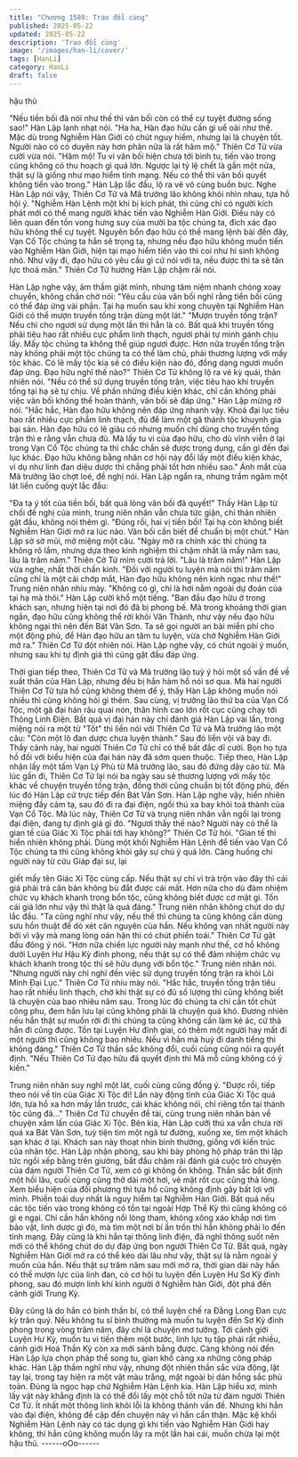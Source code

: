 ```yaml
---
title: "Chương 1589: Trao đổi cùng"
published: 2025-05-22
updated: 2025-05-22
description: 'Trao đổi cùng'
image: '/images/han-li/cover/'
tags: [HanLi]
category: HanLi
draft: false
---
```


hậu thủ

"Nếu tiền bối đã nói như thế thì vãn bối còn có thể cự tuyệt đường
sống sao!"
Hàn Lập lạnh nhạt nói.
"Ha ha, Hàn đạo hữu cần gì uể oải như thế. Mặc dù trong Nghiễm
Hàn Giới có chút nguy hiểm, nhưng lại là chuyện tốt. Người nào
có có duyên này hơn phân nửa là rất hâm mộ."
Thiên Cơ Tử vừa cười vừa nói.
"Hâm mộ! Tu vi vãn bối hiện chưa tới bình tu, tiến vào trong cũng
không có thu hoạch gì quá lớn. Ngược lại tỷ lệ chết là gần một
nửa, thật sự là giống như mạo hiểm tính mạng. Nếu có thể thì vãn
bối quyết không tiến vào trong."
Hàn Lập lắc đầu, lộ ra vẻ vô cùng buồn bực. Nghe Hàn Lập nói
vậy, Thiên Cơ Tử và Mã trưởng lão không khỏi nhìn nhau, tựa hồ
hội ý.
"Nghiễm Hàn Lệnh một khi bị kích phát, thì cũng chỉ có người kích
phát mới có thể mang người khác tiến vào Nghiễm Hàn Giới. Điều
này có liên quan đến tồn vong hưng suy của mười ba tộc chúng
ta, đích xác đạo hữu không thể cự tuyệt. Nguyên bổn đạo hữu có
thể mang lệnh bài đến đây, Vạn Cổ Tộc chúng ta hẳn sẽ trọng tạ,
nhưng nếu đạo hữu không muốn tiến vào Nghiễm Hàn Giới, hiện
tại mạo hiểm tiến vào thì coi như hi sinh không nhỏ. Như vậy đi,
đạo hữu có yêu cầu gì cứ nói với ta, nếu được thì ta sẽ tân lực
thoả mãn."
Thiên Cơ Tử hướng Hàn Lập chậm rãi nói.

Hàn Lập nghe vậy, âm thầm giật mình, nhưng tâm niệm nhanh
chóng xoay chuyển, không chần chờ nói:
"Yêu cầu của vãn bối nghĩ rằng tiền bối cũng có thể đáp ứng vài
phần. Tại hạ muốn sau khi xong chuyện tại Nghiễm Hàn Giới có
thể mượn truyền tống trận dùng một lát."
"Mượn truyền tống trận? Nếu chỉ cho ngươi sử dụng một lần thì
hẳn là có. Bất quá khi truyền tống phải tiêu hao rất nhiều cực
phẩm linh thạch, ngươi phải tự mình gánh chịu lấy. Mấy tộc chúng
ta không thể giúp ngươi được. Hơn nữa truyền tống trận này
không phải một tộc chúng ta có thể làm chủ, phải thương lượng
với mấy tộc khác. Có lẽ mấy tộc kia sẽ có điều kiện nào đó, đồng
dạng ngươi muốn đáp ứng. Đạo hữu nghĩ thế nào?"
Thiên Cơ Tử không lộ ra vẻ kỳ quái, thản nhiên nói.
"Nếu có thể sử dụng truyền tống trận, việc tiêu hao khi truyền
tống tại hạ sẽ tự chịu. Về phần những điều kiện khác, chỉ cần
không phải việc vãn bối không thể hoàn thành, vãn bối sẽ đáp
ứng."
Hàn Lập mừng rỡ nói.
"Hắc hắc, Hàn đạo hữu không nên đáp ứng nhanh vậy. Khoả đại
lục tiêu hao rất nhiêu cực phẩm linh thạch, đủ để làm một gã
thánh tộc khuynh gia bại sản. Hàn đạo hữu có lẽ giàu có nhưng
muốn chỉ dùng cho truyền tống trận thì e rằng vẫn chưa đủ. Mà
lấy tu vi của đạo hữu, cho dù vĩnh viễn ở lại trong Vạn Cổ Tộc
chúng ta thì chắc chắn sẽ được trọng dụng, cần gì đến đại lục
khác. Đạo hữu không bằng nhân cơ hội này đổi lấy một điều kiện
khác, ví dụ như linh đan diệu dược thì chẳng phải tốt hơn nhiều
sao."
Ánh mắt của Mã trưởng lão chợt loé, đề nghị nói.
Hàn Lập ngẩn ra, nhưng trầm ngâm một lát liền cuống quýt lắc
đầu:

"Đa tạ ý tốt của tiền bối, bất quá lòng vãn bối đã quyết!"
Thấy Hàn Lập từ chối đề nghị của mình, trung niên nhân vẫn
chưa tức giận, chỉ thản nhiên gật đầu, không nói thêm gì.
"Đúng rồi, hai vị tiền bối! Tại hạ còn không biết Nghiễm Hàn Giới
mở ra lúc nào. Vãn bối cần biết để chuẩn bị một chút."
Hàn Lập sờ sờ mũi, mở miệng một câu.
"Ngày mở ra chính xác thì chúng ta không rõ lắm, nhưng dựa theo
kinh nghiệm thì chậm nhất là mấy năm sau, lâu là trăm năm."
Thiên Cở Tử mỉm cười trả lời.
"Lâu là trăm năm!"
Hàn Lập vừa nghe, nhất thời chấn kinh.
"Đối với người tu luyện mà nói thì trăm năm cũng chỉ là một cái
chớp mắt, Hàn đạo hữu không nên kinh ngạc như thế!"
Trung niên nhân nhíu mày.
"Không có gì, chỉ là hơi nằm ngoài dự đoán của tại hạ mà thôi."
Hàn Lập cười khổ một tiếng.
"Ban đầu đạo hữu ở trong khách sạn, nhưng hiện tại nơi đó đã bị
phong bế. Mà trong khoảng thời gian ngắn, đạo hữu cũng không
thể rời khỏi Vân Thành, như vậy nếu đạo hữu không ngại thì nên
đến Bát Vân Sơn. Ta sẽ gọi người an bài miễn phí cho một động
phủ, để Hàn đạo hữu an tâm tu luyện, vừa chờ Nghiễm Hàn Giới
mở ra."
Thiên Cơ Tử đột nhiên nói.
Hàn Lập nghe vậy, có chút ngoài ý muốn, nhưng sau khi tự định
giá thì cũng gật đầu đáp ứng.

Thời gian tiếp theo, Thiên Cơ Tử và Mã trưởng lão tuỳ ý hỏi một
số vấn đề về xuất thân của Hàn Lập, nhưng đều bị hắn hàm hồ
nói sơ qua.
Mà hai người Thiên Cơ Tử tựa hồ cũng không thèm để ý, thấy
Hàn Lập không muốn nói nhiều thì cũng không hỏi gì thêm.
Sau cùng, vị trưởng lão thứ ba của Vạn Cổ Tộc, một gã đại hán
râu quai nón, thân hình cao lớn rốt cục cũng chạy tới Thông Linh
Điện.
Bất quá vị đại hán này chỉ đánh giá Hàn Lập vài lần, trong miệng
nói ra một từ "Tốt" thì liền nói với Thiên Cơ Tử và Mã trưởng lão
một câu:
"Còn một lô đan dược chưa luyện thành."
Sau đó liền vội vã bay đi.
Thấy cảnh này, hai người Thiên Cơ Tử chỉ có thể bất đắc dĩ cười.
Bọn họ tựa hồ đối với biểu hiện của đại hán này đã sớm quen
thuộc. Tiếp theo, Hàn Lập nhận lấy một tấm Vạn Lý Phù từ Mã
trưởng lão, sau đó đứng dậy cáo từ. Mà lúc gần đi, Thiên Cơ Tử
lại nói ba ngày sau sẽ thương lượng với mấy tộc khác về chuyện
truyền tống trận, đồng thời cũng chuẩn bị tốt động phủ, đến lúc đó
Hàn Lập cứ trực tiếp đến Bát Vân Sơn.
Hàn Lập nghe vậy, hiển nhiên miệng đầy cảm tạ, sau đó đi ra đại
điện, ngồi thú xa bay khỏi toà thành của Vạn Cổ Tộc. Mà lúc này,
Thiên Cơ Tử và trung niên nhân vẫn ngồi lại trong đại điện, đang
tự định giá gì đó.
"Ngươi thấy thế nào? Người này có thể là gian tế của Giác Xi Tộc
phái tới hay không?"
Thiên Cơ Tử hỏi.
"Gian tế thì hiển nhiên không phải. Dùng một khối Nghiễm Hàn
Lệnh để tiến vào Vạn Cổ Tộc chúng ta thì cũng không khỏi gây sự
chú ý quá lớn. Càng huống chi người này từ cứu Giáp đại sư, lại

giết mấy tên Giác Xi Tộc cùng cấp. Nếu thật sự chỉ vì trà trộn vào
đây thì cái giá phải trả căn bản không bù đắt được cái mất. Hơn
nữa cho dù đảm nhiệm chức vụ khách khanh trong bổn tộc, cũng
không biết được cơ mật gì. Tốn cái giá lớn như vậy thì thật là quá
đáng."
Trung niên nhân không chút do dự lắc đầu.
"Ta cũng nghĩ như vậy, nếu thế thì chúng ta cũng không cần dùng
sưu hồn thuật để dò xét căn nguyên của hắn. Nếu không vạn nhất
người này bởi vì vậy mà mang lòng oán hận thì có chút phiền
toái."
Thiên Cơ Tử gật đầu đông ý nói.
"Hơn nữa chiến lực người này mạnh như thế, cơ hồ không dưới
Luyện Hư Hậu Kỳ đỉnh phong, nếu thật sự có thể đảm nhiệm
chức vụ khách khanh trong tộc thì sẽ hữu dụng với bổn tộc."
Trung niên nhân nói.
"Nhưng người này chỉ nghĩ đến việc sử dụng truyền tống trận ra
khỏi Lôi Minh Đại Lục."
Thiên Cơ Tử nhíu mày nói.
"Hắc hắc, truyền tống trận tiêu hao rất nhiều linh thạch, chờ khi
thật sự có đủ số lượng thì cũng không biết là chuyện của bao
nhiêu năm sau. Trong lúc đó chúng ta chỉ cần tốt chút công phu,
đem hắn lưu lại cũng không phải là chuyện quá khó. Đương nhiên
nếu hắn thật sự muốn rời đi thì chúng ta cũng không cần làm kẻ
ác, cứ thả hắn đi cũng được. Tồn tại Luyện Hư đỉnh giai, có thêm
một người hay mất đi một người thì cũng không bao nhiêu. Nếu vì
hắn mà huỷ đi danh tiếng thì không đáng."
Thiên Cơ Tử thần sắc không đổi, cuối cùng cũng nói ra quyết
định.
"Nếu Thiên Cơ Tử đạo hữu đã quyết định thì Mã mỗ cũng không
có ý kiến."

Trung niên nhân suy nghĩ một lát, cuối cùng cũng đồng ý.
"Được rồi, tiếp theo nói về tin của Giác Xi Tộc đi! Lần này động
tĩnh của Giác Xi Tộc quá lớn, tựa hồ xa hơn mấy lần trước, cái
khác không nói, chỉ riêng tồn tại thánh tộc cũng đã..."
Thiên Cơ Tử chuyển đề tài, cùng trung niên nhân bàn về chuyện
xâm lấn của Giác Xi Tộc.
Bên kia, Hàn Lập cưỡi thú xa vẫn chưa rời quá xa Bát Vân Sơn,
tuỳ tiện tìm một ngã tư đường, xuống xe, tìm một khách sạn khác
ở lại. Khách san này thoạt nhìn bình thường, giống với kiến trúc
của nhân tộc.
Hàn Lập nhận phòng, sau khi bày phòng hộ pháp trân thì lập tức
ngồi xếp bằng trên giường, bắt đầu chậm rãi đánh giá cuộc trò
chuyện của đám người Thiên Cơ Tử, xem có gì không ổn không.
Thần sắc bất định một hồi lâu, cuối cùng cũng thở dài một hơi, vẻ
mặt rốt cục cũng thả lỏng.
Xem biểu hiện của đối phương thì tựa hồ cũng không định gây
bất lợi với mình. Phiền toái duy nhất là nguy hiểm tại Nghiễm Hàn
Giới.
Bất quá nếu các tộc tiến vào trong không có tồn tại ngoài Hợp
Thể Kỳ thì cũng không có gì e ngại. Chỉ cần hắn không nổi lòng
tham, không xông xáo khắp nơi tìm bảo vật, linh dược gì đó, mà
tìm một nơi bí ẩn trốn thì hẳn không phải lo đến tính mạng.
Đây cũng là khi hắn tại thông linh điện, đã nghĩ thông suốt nên
mới có thể không chút do dự đáp ứng bọn người Thiên Cơ Tử.
Bất quá, ngày Nghiễm Hàn Giới mở ra có thể kéo dài lâu như vậy,
thật sự là nằm ngoài ý muốn của hắn.
Nếu thật sự trăm năm sau mới mở ra, thời gian dài này hắn có
thể mượn lực của linh đan, có cơ hội tu luyện đến Luyện Hư Sơ
Kỳ đỉnh phong, sau đó mượn linh khí kinh người ở Nghiễm hàn
Giới, đột phá đến cảnh giới Trung Kỳ.

Đây cũng là do hắn có bình thần bí, có thể luyện chế ra Đằng
Long Đan cực kỳ trân quý. Nếu không tu sĩ bình thường mà muốn
tu luyện đến Sơ Kỳ đỉnh phong trong vòng trăm năm, đây chỉ là
chuyện mơ tưởng.
Tới cảnh giới Luyện Hư Kỳ, muốn tu vi tiến thêm một bước, linh
lực tụ tập phải rất nhiều, cảnh giới Hoá Thần Kỳ còn xa mới sánh
bằng được. Càng không nói đến Hàn Lập lựa chọn pháp thể song
tu, gian khổ càng xa những công pháp khác.
Hàn Lập thầm nghĩ như vậy, nhưng đột nhiên thần sắc vừa động,
lật tay lại, trong tay hiện ra một vật màu trắng, mặt ngoài bị dán
hồng sắc phù toản. Đúng là ngọc hạp chứ Nghiễm Hàn Lệnh kia.
Hàn Lập hiểu xơ, mình lấy vật này khẳng định là có thể đổi lấy
một chỗ tốt nữa từ đám người Thiên Cơ Tử. Ít nhất một thông linh
khôi lỗi là không thành vấn đề. Nhưng khi hắn vào đại điện, không
đề cập đến chuyện này vì hắn cẩn thận.
Mặc kệ khối Nghiễm Hàn Lệnh này có tác dụng gì khi tiến vào
Nghiễm Hàn Giới hay không, thì hắn cũng không muốn lấy ra một
lần hai cái, muốn chừa lại một hậu thủ.
------oOo------
